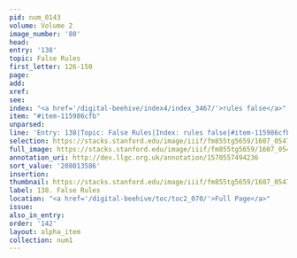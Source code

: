 ```yaml
---
pid: num_0143
volume: Volume 2
image_number: '80'
head:
entry: '138'
topic: False Rules
first_letter: 126-150
page:
add:
xref:
see:
index: "<a href='/digital-beehive/index4/index_3467/'>rules false</a>"
item: "#item-115986cfb"
unparsed:
line: 'Entry: 138|Topic: False Rules|Index: rules false|#item-115986cfb'
selection: https://stacks.stanford.edu/image/iiif/fm855tg5659/1607_0547/835,3586,2947,315/full/0/default.jpg
full_image: https://stacks.stanford.edu/image/iiif/fm855tg5659/1607_0547/full/full/0/default.jpg
annotation_uri: http://dev.llgc.org.uk/annotation/1570557494236
sort_value: '208013586'
insertion:
thumbnail: https://stacks.stanford.edu/image/iiif/fm855tg5659/1607_0547/835,3586,600,180/250,/0/default.jpg
label: 138. False Rules
location: "<a href='/digital-beehive/toc/toc2_070/'>Full Page</a>"
issue:
also_in_entry:
order: '142'
layout: alpha_item
collection: num1
---
```


